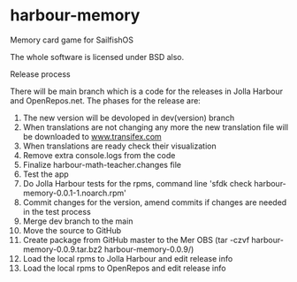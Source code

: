 # harbour-memory
Memory card game for SailfishOS

The whole software is licensed under BSD also.

Release process

There will be main branch which is a code for the releases in Jolla Harbour and OpenRepos.net. The phases for the release are:

1. The new version will be devoloped in dev(version) branch
2. When translations are not changing any more the new translation file will be downloaded to www.transifex.com
3. When translations are ready check their visualization
4. Remove extra console.logs from the code
5. Finalize harbour-math-teacher.changes file
6. Test the app
7. Do Jolla Harbour tests for the rpms, command line 'sfdk check harbour-memory-0.0.1-1.noarch.rpm'
8. Commit changes for the version, amend commits if changes are needed in the test process
9. Merge dev branch to the main
10. Move the source to GitHub
11. Create package from GitHub master to the Mer OBS (tar -czvf harbour-memory-0.0.9.tar.bz2 harbour-memory-0.0.9/)
12. Load the local rpms to Jolla Harbour and edit release info
13. Load the local rpms to OpenRepos and edit release info

